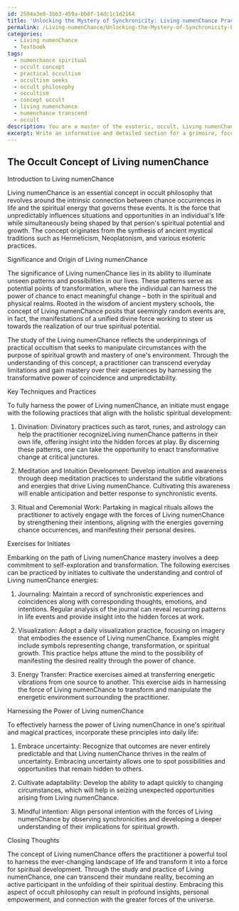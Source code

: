 ```yaml
---
id: 2594a3e8-3bb3-459a-bb8f-14dc1c1d2164
title: 'Unlocking the Mystery of Synchronicity: Living numenChance Practices'
permalink: /Living-numenChance/Unlocking-the-Mystery-of-Synchronicity-Living-numenChance-Practices/
categories:
  - Living numenChance
  - Textbook
tags:
  - numenchance spiritual
  - occult concept
  - practical occultism
  - occultism seeks
  - occult philosophy
  - occultism
  - concept occult
  - living numenchance
  - numenchance transcend
  - occult
description: You are a master of the esoteric, occult, Living numenChance and education, you have written many textbooks on the subject in ways that provide students with rich and deep understanding of the subject. You are being asked to write textbook-like sections on a topic and you do it with full context, explainability, and reliability in accuracy to the true facts of the topic at hand, in a textbook style that a student would easily be able to learn from, in a rich, engaging, and contextual way. Always include relevant context (such as formulas and history), related concepts, and in a way that someone can gain deep insights from.
excerpt: Write an informative and detailed section for a grimoire, focusing on the occult concept of Living numenChance. Explain its significance and origin, the key techniques or practices associated with it, and any rituals or exercises that an initiate can follow to gain deep insights and understanding. Additionally, provide guidelines on how the practitioner can harness the power of Living numenChance to enhance their own spiritual and magical abilities.
---
```


## The Occult Concept of Living numenChance

Introduction to Living numenChance

Living numenChance is an essential concept in occult philosophy that revolves around the intrinsic connection between chance occurrences in life and the spiritual energy that governs these events. It is the force that unpredictably influences situations and opportunities in an individual's life while simultaneously being shaped by that person's spiritual potential and growth. The concept originates from the synthesis of ancient mystical traditions such as Hermeticism, Neoplatonism, and various esoteric practices.

Significance and Origin of Living numenChance

The significance of Living numenChance lies in its ability to illuminate unseen patterns and possibilities in our lives. These patterns serve as potential points of transformation, where the individual can harness the power of chance to enact meaningful change – both in the spiritual and physical realms. Rooted in the wisdom of ancient mystery schools, the concept of Living numenChance posits that seemingly random events are, in fact, the manifestations of a unified divine force working to steer us towards the realization of our true spiritual potential.

The study of the Living numenChance reflects the underpinnings of practical occultism that seeks to manipulate circumstances with the purpose of spiritual growth and mastery of one's environment. Through the understanding of this concept, a practitioner can transcend everyday limitations and gain mastery over their experiences by harnessing the transformative power of coincidence and unpredictability.

Key Techniques and Practices

To fully harness the power of Living numenChance, an initiate must engage with the following practices that align with the holistic spiritual development:

1. Divination: Divinatory practices such as tarot, runes, and astrology can help the practitioner recognizeLiving numenChance patterns in their own life, offering insight into the hidden forces at play. By discerning these patterns, one can take the opportunity to enact transformative change at critical junctures.

2. Meditation and Intuition Development: Develop intuition and awareness through deep meditation practices to understand the subtle vibrations and energies that drive Living numenChance. Cultivating this awareness will enable anticipation and better response to synchronistic events.

3. Ritual and Ceremonial Work: Partaking in magical rituals allows the practitioner to actively engage with the forces of Living numenChance by strengthening their intentions, aligning with the energies governing chance occurrences, and manifesting their personal desires.

Exercises for Initiates

Embarking on the path of Living numenChance mastery involves a deep commitment to self-exploration and transformation. The following exercises can be practiced by initiates to cultivate the understanding and control of Living numenChance energies:

1. Journaling: Maintain a record of synchronistic experiences and coincidences along with corresponding thoughts, emotions, and intentions. Regular analysis of the journal can reveal recurring patterns in life events and provide insight into the hidden forces at work.

2. Visualization: Adopt a daily visualization practice, focusing on imagery that embodies the essence of Living numenChance. Examples might include symbols representing change, transformation, or spiritual growth. This practice helps attune the mind to the possibility of manifesting the desired reality through the power of chance.

3. Energy Transfer: Practice exercises aimed at transferring energetic vibrations from one source to another. This exercise aids in harnessing the force of Living numenChance to transform and manipulate the energetic environment surrounding the practitioner.

Harnessing the Power of Living numenChance

To effectively harness the power of Living numenChance in one's spiritual and magical practices, incorporate these principles into daily life:

1. Embrace uncertainty: Recognize that outcomes are never entirely predictable and that Living numenChance thrives in the realm of uncertainty. Embracing uncertainty allows one to spot possibilities and opportunities that remain hidden to others.

2. Cultivate adaptability: Develop the ability to adapt quickly to changing circumstances, which will help in seizing unexpected opportunities arising from Living numenChance.

3. Mindful intention: Align personal intention with the forces of Living numenChance by observing synchronicities and developing a deeper understanding of their implications for spiritual growth.

Closing Thoughts

The concept of Living numenChance offers the practitioner a powerful tool to harness the ever-changing landscape of life and transform it into a force for spiritual development. Through the study and practice of Living numenChance, one can transcend their mundane reality, becoming an active participant in the unfolding of their spiritual destiny. Embracing this aspect of occult philosophy can result in profound insights, personal empowerment, and connection with the greater forces of the universe.
